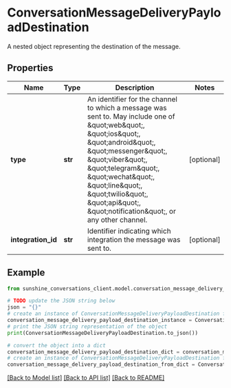 # ConversationMessageDeliveryPayloadDestination

A nested object representing the destination of the message.

## Properties

Name | Type | Description | Notes
------------ | ------------- | ------------- | -------------
**type** | **str** | An identifier for the channel to which a message was sent to. May include one of \&quot;web\&quot;, \&quot;ios\&quot;, \&quot;android\&quot;, \&quot;messenger\&quot;, \&quot;viber\&quot;, \&quot;telegram\&quot;, \&quot;wechat\&quot;, \&quot;line\&quot;, \&quot;twilio\&quot;, \&quot;api\&quot;, \&quot;notification\&quot;, or any other channel. | [optional] 
**integration_id** | **str** | Identifier indicating which integration the message was sent to. | [optional] 

## Example

```python
from sunshine_conversations_client.model.conversation_message_delivery_payload_destination import ConversationMessageDeliveryPayloadDestination

# TODO update the JSON string below
json = "{}"
# create an instance of ConversationMessageDeliveryPayloadDestination from a JSON string
conversation_message_delivery_payload_destination_instance = ConversationMessageDeliveryPayloadDestination.from_json(json)
# print the JSON string representation of the object
print(ConversationMessageDeliveryPayloadDestination.to_json())

# convert the object into a dict
conversation_message_delivery_payload_destination_dict = conversation_message_delivery_payload_destination_instance.to_dict()
# create an instance of ConversationMessageDeliveryPayloadDestination from a dict
conversation_message_delivery_payload_destination_from_dict = ConversationMessageDeliveryPayloadDestination.from_dict(conversation_message_delivery_payload_destination_dict)
```
[[Back to Model list]](../README.md#documentation-for-models) [[Back to API list]](../README.md#documentation-for-api-endpoints) [[Back to README]](../README.md)


